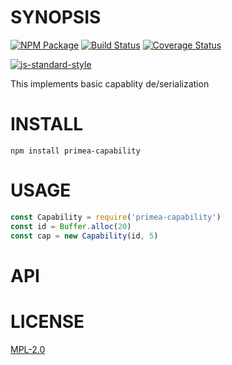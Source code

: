 # SYNOPSIS 
[![NPM Package](https://img.shields.io/npm/v/primea-capability.svg?style=flat-square)](https://www.npmjs.org/package/primea-capability)
[![Build Status](https://img.shields.io/travis/primea/js-primea-capability.svg?branch=master&style=flat-square)](https://travis-ci.org/primea/js-primea-capability)
[![Coverage Status](https://img.shields.io/coveralls/primea/js-primea-capability.svg?style=flat-square)](https://coveralls.io/r/primea/js-primea-capability)

[![js-standard-style](https://cdn.rawgit.com/feross/standard/master/badge.svg)](https://github.com/feross/standard)  

This implements basic capablity de/serialization

# INSTALL
`npm install primea-capability`

# USAGE

```javascript
const Capability = require('primea-capability')
const id = Buffer.alloc(20)
const cap = new Capability(id, 5)
```

# API


# LICENSE
[MPL-2.0](https://tldrlegal.com/license/mozilla-public-license-2.0-(mpl-2))
